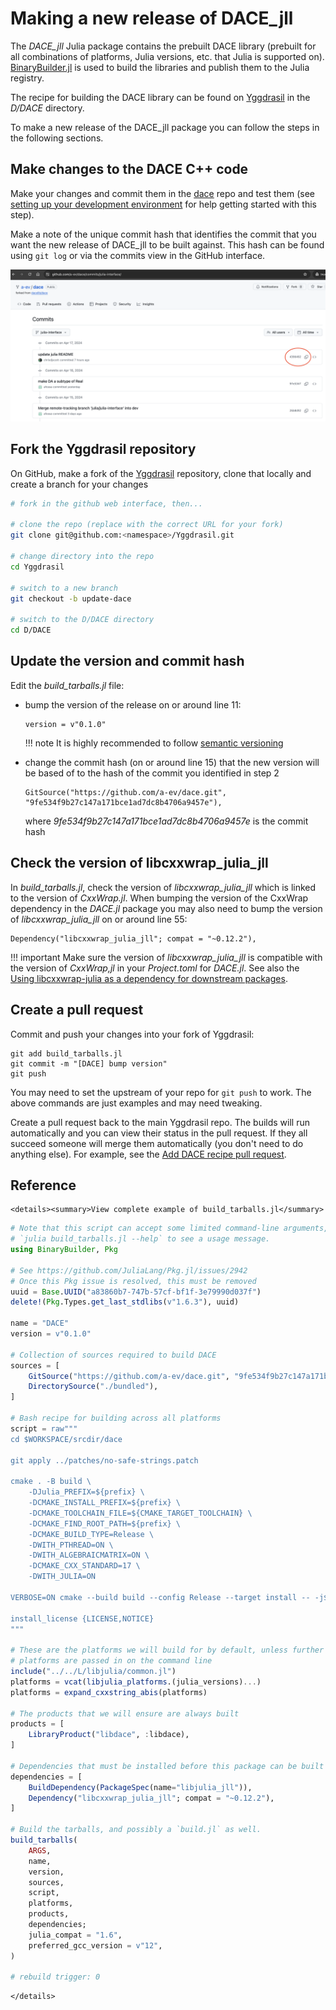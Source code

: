 # Making a new release of DACE\_jll

The *DACE\_jll* Julia package contains the prebuilt DACE library (prebuilt for all combinations of platforms, Julia versions, etc. that Julia is supported on).
[BinaryBuilder.jl](https://docs.binarybuilder.org/stable/) is used to build the libraries and publish them to the Julia registry.

The recipe for building the DACE library can be found on [Yggdrasil](https://github.com/JuliaPackaging/Yggdrasil) in the *D/DACE* directory.

To make a new release of the DACE\_jll package you can follow the steps in the following sections.

## Make changes to the DACE C++ code

Make your changes and commit them in the [dace](https://github.com/a-ev/dace/tree/julia-interface) repo and test them (see [setting up your development environment](setting-up-your-development-environment.md) for help getting started with this step).

Make a note of the unique commit hash that identifies the commit that you want the new release of DACE\_jll to be built against.
This hash can be found using `git log` or via the commits view in the GitHub interface.

![commithash.png](../assets/commithash.png)

## Fork the Yggdrasil repository

On GitHub, make a fork of the [Yggdrasil](https://github.com/JuliaPackaging/Yggdrasil) repository, clone that locally and create a branch for your changes

```bash
# fork in the github web interface, then...

# clone the repo (replace with the correct URL for your fork)
git clone git@github.com:<namespace>/Yggdrasil.git

# change directory into the repo
cd Yggdrasil

# switch to a new branch
git checkout -b update-dace

# switch to the D/DACE directory
cd D/DACE
```

## Update the version and commit hash

Edit the *build\_tarballs.jl* file:

- bump the version of the release on or around line 11:
  ```
  version = v"0.1.0"
  ```

  !!! note
      It is highly recommended to follow [semantic versioning](https://semver.org/)

- change the commit hash (on or around line 15) that the new version will be based of to the hash of the commit you identified in step 2
  ```
  GitSource("https://github.com/a-ev/dace.git", "9fe534f9b27c147a171bce1ad7dc8b4706a9457e"),
  ```
  where *9fe534f9b27c147a171bce1ad7dc8b4706a9457e* is the commit hash

## Check the version of libcxxwrap\_julia\_jll

In *build\_tarballs.jl*, check the version of *libcxxwrap\_julia\_jll* which is linked to the version of *CxxWrap.jl*.
When bumping the version of the CxxWrap dependency in the *DACE.jl* package you may also need to bump the version of *libcxxwrap\_julia\_jll* on or around line 55:

```
Dependency("libcxxwrap_julia_jll"; compat = "~0.12.2"),
```
   
!!! important
    Make sure the version of *libcxxwrap\_julia\_jll* is compatible with the version of *CxxWrap,jl* in your *Project.toml* for *DACE.jl*. See also the [Using libcxxwrap-julia as a dependency for downstream packages](https://github.com/JuliaInterop/libcxxwrap-julia?tab=readme-ov-file#using-libcxxwrap-julia-as-a-dependency-for-downstream-packages).

## Create a pull request

Commit and push your changes into your fork of Yggdrasil:

```
git add build_tarballs.jl
git commit -m "[DACE] bump version"
git push
```

You may need to set the upstream of your repo for `git push` to work.
The above commands are just examples and may need tweaking.

Create a pull request back to the main Yggdrasil repo.
The builds will run automatically and you can view their status in the pull request.
If they all succeed someone will merge them automatically (you don't need to do anything else).
For example, see the [Add DACE recipe pull request](https://github.com/JuliaPackaging/Yggdrasil/pull/8493).

## Reference

```@raw html
<details><summary>View complete example of build_tarballs.jl</summary>
```

```julia
# Note that this script can accept some limited command-line arguments, run
# `julia build_tarballs.jl --help` to see a usage message.
using BinaryBuilder, Pkg

# See https://github.com/JuliaLang/Pkg.jl/issues/2942
# Once this Pkg issue is resolved, this must be removed
uuid = Base.UUID("a83860b7-747b-57cf-bf1f-3e79990d037f")
delete!(Pkg.Types.get_last_stdlibs(v"1.6.3"), uuid)

name = "DACE"
version = v"0.1.0"

# Collection of sources required to build DACE
sources = [
    GitSource("https://github.com/a-ev/dace.git", "9fe534f9b27c147a171bce1ad7dc8b4706a9457e"),
    DirectorySource("./bundled"),
]

# Bash recipe for building across all platforms
script = raw"""
cd $WORKSPACE/srcdir/dace

git apply ../patches/no-safe-strings.patch

cmake . -B build \
    -DJulia_PREFIX=${prefix} \
    -DCMAKE_INSTALL_PREFIX=${prefix} \
    -DCMAKE_TOOLCHAIN_FILE=${CMAKE_TARGET_TOOLCHAIN} \
    -DCMAKE_FIND_ROOT_PATH=${prefix} \
    -DCMAKE_BUILD_TYPE=Release \
    -DWITH_PTHREAD=ON \
    -DWITH_ALGEBRAICMATRIX=ON \
    -DCMAKE_CXX_STANDARD=17 \
    -DWITH_JULIA=ON

VERBOSE=ON cmake --build build --config Release --target install -- -j${nproc}

install_license {LICENSE,NOTICE}
"""

# These are the platforms we will build for by default, unless further
# platforms are passed in on the command line
include("../../L/libjulia/common.jl")
platforms = vcat(libjulia_platforms.(julia_versions)...)
platforms = expand_cxxstring_abis(platforms)

# The products that we will ensure are always built
products = [
    LibraryProduct("libdace", :libdace),
]

# Dependencies that must be installed before this package can be built
dependencies = [
    BuildDependency(PackageSpec(name="libjulia_jll")),
    Dependency("libcxxwrap_julia_jll"; compat = "~0.12.2"),
]

# Build the tarballs, and possibly a `build.jl` as well.
build_tarballs(
    ARGS,
    name,
    version,
    sources,
    script,
    platforms,
    products,
    dependencies;
    julia_compat = "1.6",
    preferred_gcc_version = v"12",
)

# rebuild trigger: 0
```

```@raw html
</details>
```
